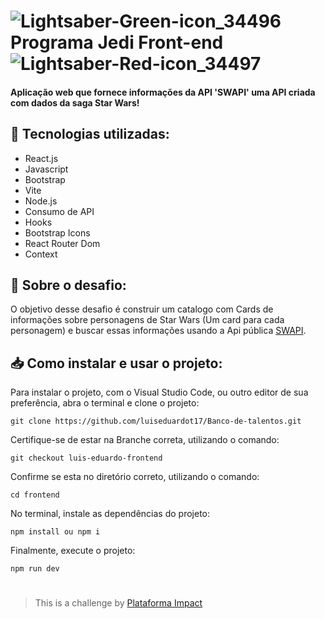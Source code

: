 # ![Lightsaber-Green-icon_34496](https://user-images.githubusercontent.com/102761201/214153299-ceb6658d-9789-4211-ac7e-253ec98f78c0.png) Programa Jedi Front-end ![Lightsaber-Red-icon_34497](https://user-images.githubusercontent.com/102761201/214153720-0e06bbc7-f042-463f-9b81-9f8e0c7b7a2b.png)

#### Aplicação web que fornece informações da API 'SWAPI' uma API criada com dados da saga Star Wars!

## 🧩 Tecnologias utilizadas:

- React.js
- Javascript
- Bootstrap
- Vite
- Node.js
- Consumo de API
- Hooks
- Bootstrap Icons
- React Router Dom
- Context

## 📝 Sobre o desafio:
O objetivo desse desafio é construir um catalogo com Cards de informações sobre personagens de Star Wars (Um card para cada personagem) e buscar essas informações usando a Api pública [SWAPI](https://swapi.dev/).

## 📥 Como instalar e usar o projeto:
Para instalar o projeto, com o Visual Studio Code, ou outro editor de sua preferência,
abra o terminal e clone o projeto:
``` 
git clone https://github.com/luiseduardot17/Banco-de-talentos.git
```
Certifique-se de estar na Branche correta, utilizando o comando:
```
git checkout luis-eduardo-frontend
```
Confirme se esta no diretório correto, utilizando o comando:
```
cd frontend
```
No terminal, instale as dependências do projeto:
```
npm install ou npm i
```
Finalmente, execute o projeto:
```
npm run dev
```

#

>  This is a challenge by [Plataforma Impact](https://www.plataformatech.com/)